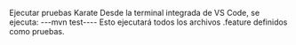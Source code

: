 Ejecutar pruebas Karate
Desde la terminal integrada de VS Code, se ejecuta:
---mvn test----
Esto ejecutará todos los archivos .feature definidos como pruebas.
